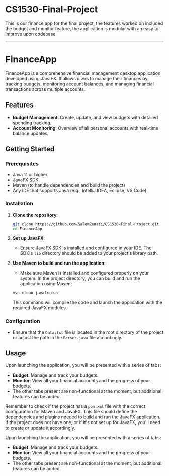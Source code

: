 
# CS1530-Final-Project

This is our finance app for the final project, the features worked on included the budget and monitor feature, the application is modular with an easy to improve upon codebase.

---

# FinanceApp

FinanceApp is a comprehensive financial management desktop application developed using JavaFX. It allows users to manage their finances by tracking budgets, monitoring account balances, and managing financial transactions across multiple accounts.

## Features

- **Budget Management**: Create, update, and view budgets with detailed spending tracking.
- **Account Monitoring**: Overview of all personal accounts with real-time balance updates.

## Getting Started

### Prerequisites

- Java 11 or higher
- JavaFX SDK
- Maven (to handle dependencies and build the project)
- Any IDE that supports Java (e.g., IntelliJ IDEA, Eclipse, VS Code)

### Installation

1. **Clone the repository**:

   ```bash
   git clone https://github.com/SalemZenati/CS1530-Final-Project.git
   cd FinanceApp
   ```

2. **Set up JavaFX**:

   - Ensure JavaFX SDK is installed and configured in your IDE. The SDK's `lib` directory should be added to your project's library path.

3. **Use Maven to build and run the application**:

   - Make sure Maven is installed and configured properly on your system. In the project directory, you can build and run the application using Maven:

   ```bash
   mvn clean javafx:run
   ```

   This command will compile the code and launch the application with the required JavaFX modules.

### Configuration

- Ensure that the `Data.txt` file is located in the root directory of the project or adjust the path in the `Parser.java` file accordingly.

## Usage

Upon launching the application, you will be presented with a series of tabs:
- **Budget**: Manage and track your budgets.
- **Monitor**: View all your financial accounts and the progress of your budgets.
- The other tabs present are non-functional at the moment, but additional features can be added.

Remember to check if the project has a `pom.xml` file with the correct configuration for Maven and JavaFX. This file should define the dependencies and plugins needed to build and run the JavaFX application. If the project does not have one, or if it's not set up for JavaFX, you'll need to create or update it accordingly.

Upon launching the application, you will be presented with a series of tabs:
- **Budget**: Manage and track your budgets.
- **Monitor**: View all your financial accounts and the progress of your budgets.
- The other tabs present are non-functional at the moment, but additional features can be added.
